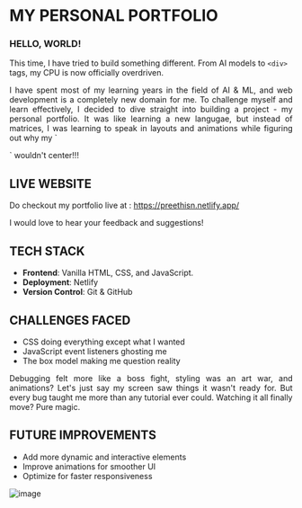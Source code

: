 # MY PERSONAL PORTFOLIO

### HELLO, WORLD! 
This time, I have tried to build something different. From AI models to `<div>` tags, my CPU is now officially overdriven.

<p align=justify>I have spent most of my learning years in the field of AI & ML, and web development is a completely new domain for me. To challenge myself and learn effectively, I decided to dive straight into building a project - my personal portfolio. It was like learning a new langugae, but instead of matrices, I was learning to speak in layouts and animations while figuring out why my `<div>` wouldn't center!!!</p>

## LIVE WEBSITE

Do checkout my portfolio live at : https://preethisn.netlify.app/ 

I would love to hear your feedback and suggestions!

## TECH STACK

- **Frontend**: Vanilla HTML, CSS, and JavaScript.
- **Deployment**: Netlify
- **Version Control**: Git & GitHub

## CHALLENGES FACED

- CSS doing everything except what I wanted
- JavaScript event listeners ghosting me
- The box model making me question reality

<p align=justify>Debugging felt more like a boss fight, styling was an art war, and animations? Let's just say my screen saw things it wasn't ready for. But every bug taught me more than any tutorial ever could. Watching it all finally move? Pure magic.</p>

## FUTURE IMPROVEMENTS
- Add more dynamic and interactive elements
- Improve animations for smoother UI
- Optimize for faster responsiveness


![image](https://github.com/user-attachments/assets/3d90ce18-a3c0-4676-9cac-784db7373b9d)
